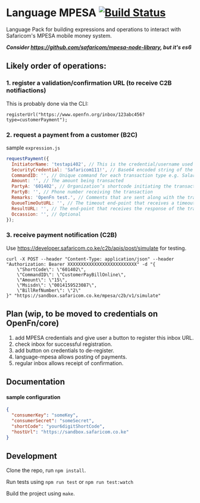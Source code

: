 # Language MPESA [![Build Status](https://travis-ci.org/OpenFn/language-mpesa.svg?branch=master)](https://travis-ci.org/OpenFn/language-mpesa)

Language Pack for building expressions and operations to interact with
Safaricom's MPESA mobile money system.

***Consider https://github.com/safaricom/mpesa-node-library, but it's es6***

## Likely order of operations:

### 1. register a validation/confirmation URL (to receive C2B notifiactions)

This is probably done via the CLI:

```
registerUrl("https://www.openfn.org/inbox/123abc456?type=customerPayment");
```

### 2. request a payment from a customer (B2C)

sample `expression.js`

```js
requestPayment({
  InitiatorName: 'testapi402', // This is the credential/username used to authenticate the transaction request. -
  SecurityCredential: 'Safaricom111!', // Base64 encoded string of the Security Credential, which is encrypted using M-Pesa public key and validates the transaction on M-Pesa Core system. (Defaults to credential value.)
  CommandID: '', // Unique command for each transaction type e.g. SalaryPayment, BusinessPayment, PromotionPayment
  Amount: '', // The amount being transacted
  PartyA: '601402', // Organization’s shortcode initiating the transaction. (Defaults to credential value.)
  PartyB: '', // Phone number receiving the transaction
  Remarks: 'OpenFn test.', // Comments that are sent along with the transaction.
  QueueTimeOutURL: '', // The timeout end-point that receives a timeout. (Defaults to credential value.)
  ResultURL: '', // The end-point that receives the response of the transaction. (Defaults to credential value.)
  Occassion: '', // Optional
});
```

### 3. receive payment notification (C2B)

Use https://developer.safaricom.co.ke/c2b/apis/post/simulate for testing.

```
curl -X POST --header "Content-Type: application/json" --header "Authorization: Bearer XXXXXXXXXXXXXXXXXXXXXXXXXX" -d "{
    \"ShortCode\": \"601402\",
    \"CommandID\": \"CustomerPayBillOnline\",
    \"Amount\": \"15\",
    \"Msisdn\": \"0014159523087\",
    \"BillRefNumber\": \"2\"
}" "https://sandbox.safaricom.co.ke/mpesa/c2b/v1/simulate"
```

## Plan (wip, to be moved to credentials on OpenFn/core)

1. add MPESA credentials and give user a button to register this inbox URL.
2. check inbox for successful registration.
3. add button on credentials to de-register.
4. language-mpesa allows posting of payments.
5. regular inbox allows receipt of confirmation.

## Documentation

#### sample configuration

```json
{
  "consumerKey": "someKey",
  "consumerSecret": "someSecret",
  "shortCode": "your6digitShortCode",
  "hostUrl": "https://sandbox.safaricom.co.ke"
}
```

## Development

Clone the repo, run `npm install`.

Run tests using `npm run test` or `npm run test:watch`

Build the project using `make`.
